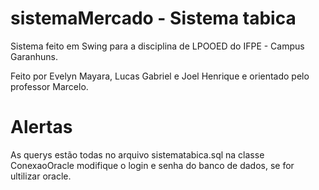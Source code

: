 # sistemaMercado - Sistema tabica
Sistema feito em Swing para a disciplina de LPOOED do IFPE - Campus Garanhuns.

Feito por Evelyn Mayara, Lucas Gabriel e Joel Henrique e orientado pelo professor Marcelo.

# Alertas
As querys estão todas no arquivo sistematabica.sql
na classe ConexaoOracle modifique o login e senha do banco de dados, se for ultilizar oracle.
